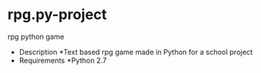# rpg.py-project
rpg python game
- Description
*Text based rpg game made in Python for a school project
- Requirements
*Python 2.7

